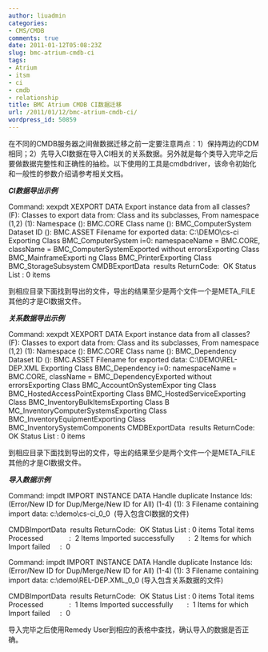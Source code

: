 ```yaml
---
author: liuadmin
categories:
- CMS/CMDB
comments: true
date: 2011-01-12T05:08:23Z
slug: bmc-atrium-cmdb-ci
tags:
- Atrium
- itsm
- ci
- cmdb
- relationship
title: BMC Atrium CMDB CI数据迁移
url: /2011/01/12/bmc-atrium-cmdb-ci/
wordpress_id: 50859
---
```


在不同的CMDB服务器之间做数据迁移之前一定要注意两点：1）保持两边的CDM相同；2）先导入CI数据在导入CI相关的关系数据。另外就是每个类导入完毕之后要做数据完整性和正确性的抽检。以下使用的工具是cmdbdriver，该命令初始化和一般性的参数介绍请参考相关文档。

_**CI数据导出示例**_

Command: xexpdt
XEXPORT DATA
Export instance data from all classes? (F):
Classes to export data from:
Class and its subclasses, From namespace (1,2) (1):
Namespace (): BMC.CORE
Class name (): BMC_ComputerSystem
Dataset ID (): BMC.ASSET
Filename for exported data: C:\DEMO\cs-ci
Exporting Class BMC_ComputerSystem
i=0: namespaceName = BMC.CORE, className = BMC_ComputerSystemExported without errorsExporting Class BMC_MainframeExporti
ng Class BMC_PrinterExporting Class BMC_StorageSubsystem
CMDBExportData  results
ReturnCode:  OK
Status List : 0 items

到相应目录下面找到导出的文件，导出的结果至少是两个文件一个是META_FILE其他的才是CI数据文件。

_**关系数据导出示例**_

Command: xexpdt
XEXPORT DATA
Export instance data from all classes? (F):
Classes to export data from:
Class and its subclasses, From namespace (1,2) (1):
Namespace (): BMC.CORE
Class name (): BMC_Dependency
Dataset ID (): BMC.ASSET
Filename for exported data: C:\DEMO\REL-DEP.XML
Exporting Class BMC_Dependency
i=0: namespaceName = BMC.CORE, className = BMC_DependencyExported without errorsExporting Class BMC_AccountOnSystemExpor
ting Class BMC_HostedAccessPointExporting Class BMC_HostedServiceExporting Class BMC_InventoryBulkItemsExporting Class B
MC_InventoryComputerSystemsExporting Class BMC_InventoryEquipmentExporting Class BMC_InventorySystemComponents
CMDBExportData  results
ReturnCode:  OK
Status List : 0 items

到相应目录下面找到导出的文件，导出的结果至少是两个文件一个是META_FILE其他的才是CI数据文件。

_**导入数据示例**_

Command: impdt
IMPORT INSTANCE DATA
Handle duplicate Instance Ids:
(Error/New ID for Dup/Merge/New ID for All) (1-4) (1): 3
Filename containing import data: c:\demo\cs-ci_0_0  (导入包含CI数据的文件)

CMDBImportData  results
ReturnCode:  OK
Status List : 0 items
Total items Processed             :  2
Items Imported successfully       :  2
Items for which Import failed     :  0

Command: impdt
IMPORT INSTANCE DATA
Handle duplicate Instance Ids:
(Error/New ID for Dup/Merge/New ID for All) (1-4) (1): 3
Filename containing import data: c:\demo\REL-DEP.XML_0_0 (导入包含关系数据的文件)

CMDBImportData  results
ReturnCode:  OK
Status List : 0 items
Total items Processed             :  1
Items Imported successfully       :  1
Items for which Import failed     :  0

导入完毕之后使用Remedy User到相应的表格中查找，确认导入的数据是否正确。
